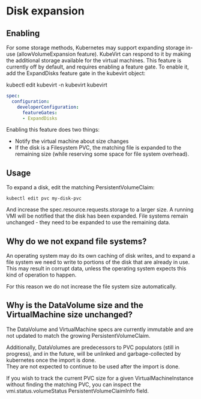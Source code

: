 # Disk expansion

## Enabling

For some storage methods, Kubernetes may support expanding storage in-use (allowVolumeExpansion feature).
KubeVirt can respond to it by making the additional storage available for the virtual machines.
This feature is currently off by default, and requires enabling a feature gate.
To enable it, add the ExpandDisks feature gate in the kubevirt object:

kubectl edit kubevirt -n kubevirt kubevirt
```yaml
spec:
  configuration:
    developerConfiguration:
      featureGates:
      - ExpandDisks
```

Enabling this feature does two things:
- Notify the virtual machine about size changes
- If the disk is a Filesystem PVC, the matching file is expanded to the remaining size (while reserving some space for file system overhead).

## Usage

To expand a disk, edit the matching PersistentVolumeClaim:

`kubectl edit pvc my-disk-pvc`

And increase the spec.resource.requests.storage to a larger size.
A running VMI will be notified that the disk has been expanded.
File systems remain unchanged - they need to be expanded to use the remaining data.

## Why do we not expand file systems?

An operating system may do its own caching of disk writes, and to expand a file
system we need to write to portions of the disk that are already in use. This
may result in corrupt data, unless the operating system expects this kind of
operation to happen.

For this reason we do not increase the file system size automatically.

## Why is the DataVolume size and the VirtualMachine size unchanged?

The DataVolume and VirtualMachine specs are currently immutable and are not updated to match the
growing PersistentVolumeClaim.

Additionally, DataVolumes are predecessors to PVC populators (still in progress), and in the future,
will be unlinked and garbage-collected by kubernetes once the import is done.  
They are not expected to continue to be used after the import is done.

If you wish to track the current PVC size for a given VirtualMachineInstance without finding the
matching PVC, you can inspect the vmi.status.volumeStatus PersistentVolumeClaimInfo field.
